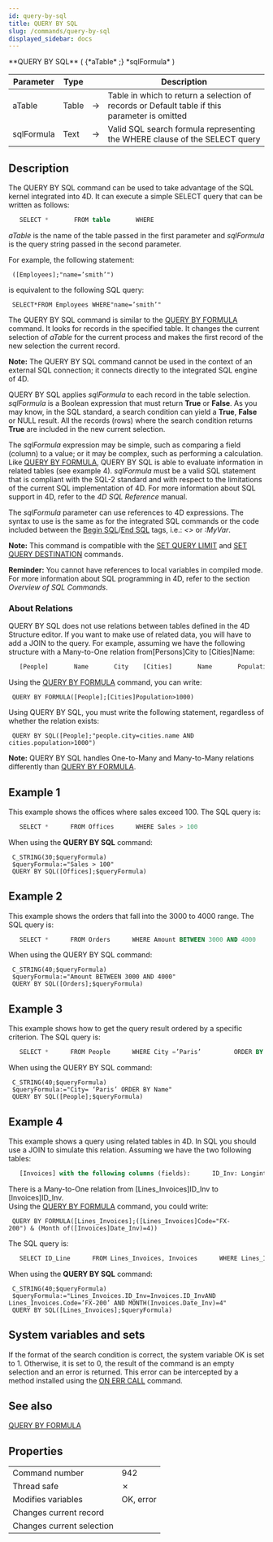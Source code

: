 ```yaml
---
id: query-by-sql
title: QUERY BY SQL
slug: /commands/query-by-sql
displayed_sidebar: docs
---
```


<!--REF #_command_.QUERY BY SQL.Syntax-->**QUERY BY SQL** ( {*aTable* ;} *sqlFormula* )<!-- END REF-->
<!--REF #_command_.QUERY BY SQL.Params-->
| Parameter | Type |  | Description |
| --- | --- | --- | --- |
| aTable | Table | &#8594;  | Table in which to return a selection of records or Default table if this parameter is omitted |
| sqlFormula | Text | &#8594;  | Valid SQL search formula representing the WHERE clause of the SELECT query |

<!-- END REF-->

## Description 

<!--REF #_command_.QUERY BY SQL.Summary-->The QUERY BY SQL command can be used to take advantage of the SQL kernel integrated into 4D.<!-- END REF--> It can execute a simple SELECT query that can be written as follows:

```SQL
   SELECT *       FROM table       WHERE 
```

*aTable* is the name of the table passed in the first parameter and *sqlFormula* is the query string passed in the second parameter.

For example, the following statement:

```4d
 ([Employees];"name=’smith’")
```

is equivalent to the following SQL query:

```4d
 SELECT*FROM Employees WHERE"name=’smith’"
```

The QUERY BY SQL command is similar to the [QUERY BY FORMULA](query-by-formula.md) command. It looks for records in the specified table. It changes the current selection of *aTable* for the current process and makes the first record of the new selection the current record.

**Note:** The QUERY BY SQL command cannot be used in the context of an external SQL connection; it connects directly to the integrated SQL engine of 4D.

QUERY BY SQL applies *sqlFormula* to each record in the table selection. *sqlFormula* is a Boolean expression that must return **True** or **False**. As you may know, in the SQL standard, a search condition can yield a **True**, **False** or NULL result. All the records (rows) where the search condition returns **True** are included in the new current selection.

The *sqlFormula* expression may be simple, such as comparing a field (column) to a value; or it may be complex, such as performing a calculation. Like [QUERY BY FORMULA](query-by-formula.md), QUERY BY SQL is able to evaluate information in related tables (see example 4). *sqlFormula* must be a valid SQL statement that is compliant with the SQL-2 standard and with respect to the limitations of the current SQL implementation of 4D. For more information about SQL support in 4D, refer to the *4D SQL Reference* manual.

The *sqlFormula* parameter can use references to 4D expressions. The syntax to use is the same as for the integrated SQL commands or the code included between the [Begin SQL](begin-sql.md)/[End SQL](end-sql.md) tags, i.e.: *<<MyVar>>* or *:MyVar*.

**Note:** This command is compatible with the [SET QUERY LIMIT](set-query-limit.md) and [SET QUERY DESTINATION](set-query-destination.md) commands.

**Reminder:** You cannot have references to local variables in compiled mode. For more information about SQL programming in 4D, refer to the section *Overview of SQL Commands*.   

### About Relations 

QUERY BY SQL does not use relations between tables defined in the 4D Structure editor. If you want to make use of related data, you will have to add a JOIN to the query. For example, assuming we have the following structure with a Many-to-One relation from\[Persons\]City to \[Cities\]Name:

```SQL
   [People]       Name       City    [Cities]       Name       Population
```

Using the [QUERY BY FORMULA](query-by-formula.md) command, you can write:

```4d
 QUERY BY FORMULA([People];[Cities]Population>1000)
```

Using QUERY BY SQL, you must write the following statement, regardless of whether the relation exists:

```4d
 QUERY BY SQL([People];"people.city=cities.name AND cities.population>1000")
```

**Note:** QUERY BY SQL handles One-to-Many and Many-to-Many relations differently than [QUERY BY FORMULA](query-by-formula.md).

## Example 1 

This example shows the offices where sales exceed 100\. The SQL query is: 

```SQL
   SELECT *      FROM Offices      WHERE Sales > 100
```

When using the **QUERY BY SQL** command:

```4d
 C_STRING(30;$queryFormula)
 $queryFormula:="Sales > 100"
 QUERY BY SQL([Offices];$queryFormula)
```

## Example 2 

This example shows the orders that fall into the 3000 to 4000 range. The SQL query is: 

```SQL
   SELECT *      FROM Orders      WHERE Amount BETWEEN 3000 AND 4000
```

When using the QUERY BY SQL command:

```4d
 C_STRING(40;$queryFormula)
 $queryFormula:="Amount BETWEEN 3000 AND 4000"
 QUERY BY SQL([Orders];$queryFormula)
```

## Example 3 

This example shows how to get the query result ordered by a specific criterion. The SQL query is: 

```SQL
   SELECT *      FROM People      WHERE City =’Paris’         ORDER BY Name
```

When using the QUERY BY SQL command:

```4d
 C_STRING(40;$queryFormula)
 $queryFormula:="City= ‘Paris’ ORDER BY Name"
 QUERY BY SQL([People];$queryFormula)
```

## Example 4 

This example shows a query using related tables in 4D. In SQL you should use a JOIN to simulate this relation. Assuming we have the two following tables: 

```SQL
   [Invoices] with the following columns (fields):      ID_Inv: Longint      Date_Inv: Date      Amount: Real   [Lines_Invoices] with the following columns (fields):      ID_Line: Longint      ID_Inv: Longint      Code: Alpha (10)
```

There is a Many-to-One relation from \[Lines\_Invoices\]ID\_Inv to \[Invoices\]ID\_Inv.  
Using the [QUERY BY FORMULA](query-by-formula.md) command, you could write:

```4d
 QUERY BY FORMULA([Lines_Invoices];([Lines_Invoices]Code="FX-200") & (Month of([Invoices]Date_Inv)=4))
```

The SQL query is:

```SQL
   SELECT ID_Line      FROM Lines_Invoices, Invoices      WHERE Lines_Invoices.ID_Inv=Invoices.ID_Inv         AND Lines_Invoices.Code='FX-200'         AND MONTH(Invoices.Date_Inv) = 4
```

When using the **QUERY BY SQL** command:

```4d
 C_STRING(40;$queryFormula)
 $queryFormula:="Lines_Invoices.ID_Inv=Invoices.ID_InvAND Lines_Invoices.Code=’FX-200’ AND MONTH(Invoices.Date_Inv)=4"
 QUERY BY SQL([Lines_Invoices];$queryFormula)
```

## System variables and sets 

If the format of the search condition is correct, the system variable OK is set to 1\. Otherwise, it is set to 0, the result of the command is an empty selection and an error is returned. This error can be intercepted by a method installed using the [ON ERR CALL](on-err-call.md) command.

## See also 

[QUERY BY FORMULA](query-by-formula.md)  

## Properties

|  |  |
| --- | --- |
| Command number | 942 |
| Thread safe | &cross; |
| Modifies variables | OK, error |
| Changes current record ||
| Changes current selection ||


